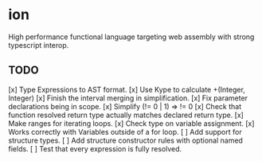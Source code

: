 # ion
High performance functional language targeting web assembly with strong typescript interop.

## TODO
[x] Type Expressions to AST format.
[x] Use Kype to calculate +(Integer, Integer)
[x] Finish the interval merging in simplification.
[x] Fix parameter declarations being in scope.
[x] Simplify (!= 0 | 1) => != 0
[x] Check that function resolved return type actually matches declared return type.
[x] Make ranges for iterating loops.
[x] Check type on variable assignment.
    [x] Works correctly with Variables outside of a for loop. 
[ ] Add support for structure types.
[ ] Add structure constructor rules with optional named fields.
[ ] Test that every expression is fully resolved.
